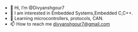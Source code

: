 - 👋 Hi, I’m @Divyanshgour7
- 👀 I am interested in Embedded Systems,Embedded C,C++.
- 🌱 Learning microcontrollers, protocols, CAN.
- 📫 How to reach me divyanshgour7@gmail.com

<!---
Divyanshgour7/Divyanshgour7 is a ✨ special ✨ repository because its `README.md` (this file) appears on your GitHub profile.
You can click the Preview link to take a look at your changes.
--->
